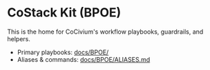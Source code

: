 # CoStack Kit (BPOE)

This is the home for CoCivium's workflow playbooks, guardrails, and helpers.

- Primary playbooks: [docs/BPOE/](../BPOE/)
- Aliases & commands: [docs/BPOE/ALIASES.md](../BPOE/ALIASES.md)